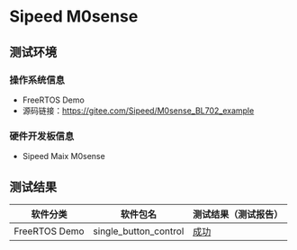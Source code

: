 # Sipeed M0sense

## 测试环境

### 操作系统信息

- FreeRTOS Demo
- 源码链接：https://gitee.com/Sipeed/M0sense_BL702_example

### 硬件开发板信息

- Sipeed Maix M0sense

## 测试结果

| 软件分类      | 软件包名    | 测试结果（测试报告） |
|-------------|-------------|------------------|
| FreeRTOS Demo | single_button_control | [成功][FreeRTOS]   |

[FreeRTOS]: ./FreeRTOS/README.md
